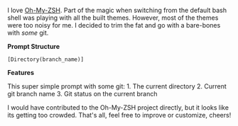 I love [Oh-My-ZSH](https://github.com/robbyrussell/oh-my-zsh). Part of the magic when switching from the default bash shell was playing with all the built themes. However, most of the themes were too noisy for me. I decided to trim the fat and go with a bare-bones with *some* git.


**Prompt Structure**

    [Directory(branch_name)]

**Features**

This super simple prompt with some git:
    1. The current directory
    2. Current git branch name
    3. Git status on the current branch

I would have contributed to the Oh-My-ZSH project directly, but it looks like its getting too crowded. That's all, feel free to improve or customize, cheers!